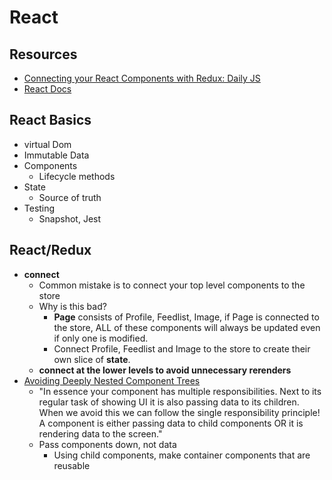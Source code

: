 # React

## Resources
* [Connecting your React Components with Redux: Daily JS](https://medium.com/dailyjs/quick-redux-tips-for-connecting-your-react-components-e08da72f5b3)
* [React Docs](https://facebook.github.io/react/docs/hello-world.html)

## React Basics
* virtual Dom
* Immutable Data
* Components
    * Lifecycle methods
* State
    * Source of truth
* Testing
    * Snapshot, Jest

## React/Redux
* **connect**
    * Common mistake is to connect your top level components to the store
    * Why is this bad?
        * **Page** consists of Profile, Feedlist, Image, if Page is connected to the store, ALL of these components will always be updated even if only one is modified. 
        * Connect Profile, Feedlist and Image to the store to create their own slice of **state**.
    * **connect at the lower levels to avoid unnecessary rerenders**
* [Avoiding Deeply Nested Component Trees](https://medium.com/@RubenOostinga/avoiding-deeply-nested-component-trees-973edb632991)
    * "In essence your component has multiple responsibilities. Next to its regular task of showing UI it is also passing data to its children. When we avoid this we can follow the single responsibility principle! A component is either passing data to child components OR it is rendering data to the screen."
    * Pass components down, not data
        * Using child components, make container components that are reusable

